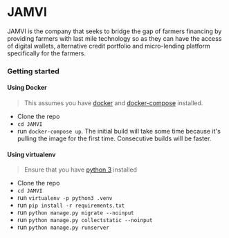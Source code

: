 # JAMVI
JAMVI is the company that seeks to bridge the gap of farmers financing by providing farmers with last mile technology so as they can have the access of  digital wallets, alternative credit portfolio and micro-lending platform specifically for the farmers.


### Getting started
#### Using Docker
> This assumes you have [docker](https://www.docker.com/) and [docker-compose](https://docs.docker.com/compose/) installed.

* Clone the repo
* `cd JAMVI`
* run `docker-compose up`. The initial build will take some time because it's pulling the image for the first time. Consecutive builds will be faster.

#### Using virtualenv
> Ensure that you have [python 3](https://www.python.org/download/releases/3.0/) installed

* Clone the repo
* `cd JAMVI`
* run `virtualenv -p python3 .venv`
* run `pip install -r requirements.txt`
* run `python manage.py migrate --noinput`
* run `python manage.py collectstatic --noinput`
* run `python manage.py runserver`